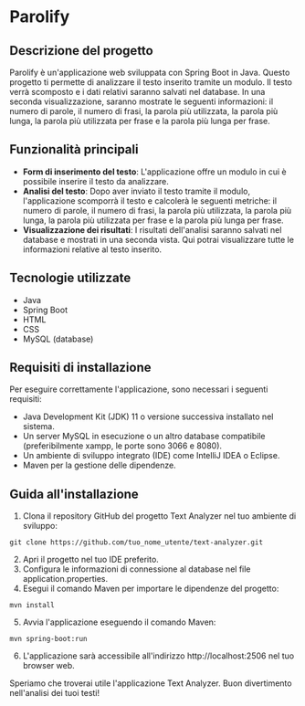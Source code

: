 # Parolify

## Descrizione del progetto

Parolify è un'applicazione web sviluppata con Spring Boot in Java. Questo progetto ti permette di analizzare il testo inserito tramite un modulo. Il testo verrà scomposto e i dati relativi saranno salvati nel database. In una seconda visualizzazione, saranno mostrate le seguenti informazioni: il numero di parole, il numero di frasi, la parola più utilizzata, la parola più lunga, la parola più utilizzata per frase e la parola più lunga per frase.

## Funzionalità principali

- **Form di inserimento del testo**: L'applicazione offre un modulo in cui è possibile inserire il testo da analizzare.
- **Analisi del testo**: Dopo aver inviato il testo tramite il modulo, l'applicazione scomporrà il testo e calcolerà le seguenti metriche: il numero di parole, il numero di frasi, la parola più utilizzata, la parola più lunga, la parola più utilizzata per frase e la parola più lunga per frase.
- **Visualizzazione dei risultati**: I risultati dell'analisi saranno salvati nel database e mostrati in una seconda vista. Qui potrai visualizzare tutte le informazioni relative al testo inserito.

## Tecnologie utilizzate

- Java
- Spring Boot
- HTML
- CSS
- MySQL (database)

## Requisiti di installazione

Per eseguire correttamente l'applicazione, sono necessari i seguenti requisiti:

- Java Development Kit (JDK) 11 o versione successiva installato nel sistema.
- Un server MySQL in esecuzione o un altro database compatibile (preferibilmente xampp, le porte sono 3066 e 8080).
- Un ambiente di sviluppo integrato (IDE) come IntelliJ IDEA o Eclipse.
- Maven per la gestione delle dipendenze.

## Guida all'installazione

1. Clona il repository GitHub del progetto Text Analyzer nel tuo ambiente di sviluppo:

```shell
git clone https://github.com/tuo_nome_utente/text-analyzer.git
```

2. Apri il progetto nel tuo IDE preferito.
3. Configura le informazioni di connessione al database nel file application.properties.
4. Esegui il comando Maven per importare le dipendenze del progetto:

```shell
mvn install
```

5. Avvia l'applicazione eseguendo il comando Maven:

```shell
mvn spring-boot:run
```

6. L'applicazione sarà accessibile all'indirizzo http://localhost:2506 nel tuo browser web.

Speriamo che troverai utile l'applicazione Text Analyzer. Buon divertimento nell'analisi dei tuoi testi!
